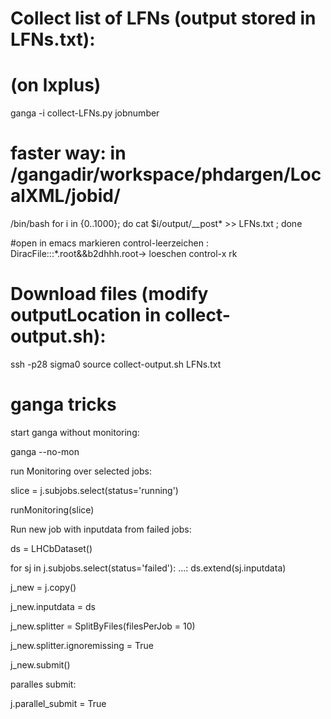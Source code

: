 # Collect list of LFNs (output stored in LFNs.txt):
# (on lxplus)

ganga -i collect-LFNs.py jobnumber

# faster way: in /gangadir/workspace/phdargen/LocalXML/jobid/
/bin/bash
for i in {0..1000}; do cat $i/output/__post* >> LFNs.txt ; done

#open in emacs
markieren control-leerzeichen : DiracFile:::*.root&&b2dhhh.root->
loeschen control-x rk

# Download files (modify outputLocation in collect-output.sh):

ssh -p28 sigma0
source collect-output.sh LFNs.txt

# ganga tricks 

start ganga without monitoring: 

ganga --no-mon

run Monitoring over selected jobs:

slice = j.subjobs.select(status='running')

runMonitoring(slice)

Run new job with inputdata from failed jobs:

ds = LHCbDataset()

for sj in j.subjobs.select(status='failed'):
         ...:     ds.extend(sj.inputdata)

j_new = j.copy()

j_new.inputdata = ds

j_new.splitter = SplitByFiles(filesPerJob = 10)

j_new.splitter.ignoremissing = True

j_new.submit()

paralles submit:

j.parallel_submit = True